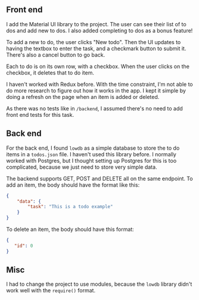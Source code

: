 ## Front end
I add the Material UI library to the project. The user can see their list of to dos and add new to dos. I also added completing to dos as a bonus feature!

To add a new to do, the user clicks "New todo". Then the UI updates to having the textbox to enter the task, and a checkmark button to submit it. There's also a cancel button to go back.

Each to do is on its own row, with a checkbox. When the user clicks on the checkbox, it deletes that to do item.

I haven't worked with Redux before. With the time constraint, I'm not able to do more research to figure out how it works in the app. I kept it simple by doing a refresh on the page when an item is added or deleted.

As there was no tests like in `/backend`, I assumed there's no need to add front end tests for this task.


## Back end
For the back end, I found `lowdb` as a simple database to store the to do items in a `todos.json` file. I haven't used this library before. I normally worked with Postgres, but I thought setting up Postgres for this is too complicated, because we just need to store very simple data.

The backend supports GET, POST and DELETE all on the same endpoint. To add an item, the body should have the format like this: 
```json
{
    "data": {
        "task": "This is a todo example"
    }
}
```
To delete an item, the body should have this format: 
```json
{
   "id": 0
}
```

## Misc
I had to change the project to use modules, because the `lowdb` library didn't work well with the `require()` format.